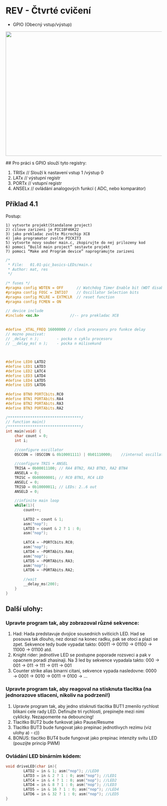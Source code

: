 # REV - Čtvrté cvičení
- GPIO (Obecný vstup/výstup)

<p align="center">
  <img width="600" height="400" src="https://github.com/MBrablc/BUT-FME-REV/blob/master/02_cv_zadani/04_CV/IOEduKit.png">
</p>
## Pro práci s GPIO slouží tyto registry:

1) TRISx  // Slouží k nastavení vstup 1 /výstup 0
2) LATx   // výstupní registr
3) PORTx  // vstupní registr
4) ANSELx // ovládání analogových funkcí ( ADC, nebo komparátor)
## Příklad 4.1

Postup:

    1) vytvorte projekt(Standalone project)
    2) cilove zarizeni je PIC18F46K22
    3) jako prekladac zvolte Microchip XC8
    4) jako programator zvolte PICKIT3
    5) vytvorte novy soubor main.c, zkopirujte do nej prilozeny kod
    6) pomoci “Build main project” sestavte projekt
    7) pomoci “Make and Program device” naprogramujte zarizeni
    
```c
/*
 * File:   01.01-pic_basics-LEDs/main.c
 * Author: mat, res
 */
 
/* fuses */
#pragma config WDTEN = OFF      // Watchdog Timer Enable bit (WDT disabled (control is placed on the SWDTEN bit))
#pragma config FOSC = INTIO7    // Oscillator Selection bits 
#pragma config MCLRE = EXTMCLR  // reset function
#pragma config FCMEN = ON
 
// device include
#include <xc.h>              //-- pro prekladac XC8
 
 
#define _XTAL_FREQ 16000000 // clock procesoru pro funkce delay
// mozno pouzivat: 
// _delay( n );        - pocka n cyklu procesoru
// __delay_ms( n );    - pocka n milisekund
 
 
 
#define LED0 LATD2
#define LED1 LATD3
#define LED2 LATC4
#define LED3 LATD4
#define LED4 LATD5
#define LED5 LATD6
 
#define BTN0 PORTCbits.RC0
#define BTN1 PORTAbits.RA4
#define BTN2 PORTAbits.RA3
#define BTN3 PORTAbits.RA2
 
/*********************************/
// function main()
/*********************************/
int main(void) {
    char count = 0;
    int i;
 
    //configure oscillator
    OSCCON = (OSCCON & 0b10001111) | 0b01110000;    //internal oscillator at full speed (16 MHz)
 
    //configure TRIS + ANSEL
    TRISA = 0b00011100; // RA4 BTN2, RA3 BTN3, RA2 BTN4
    ANSELA = 0;
    TRISC = 0b00000001; // RC0 BTN1, RC4 LED
    ANSELC = 0;
    TRISD = 0b10000011; // LEDs: 2..6 out
    ANSELD = 0;
 
    //infinite main loop
    while(1){
        count++;
 
        LATD2 = count & 1;
        asm("nop");
        LATD3 = count & 2 ? 1 : 0;
        asm("nop");
 
        LATC4 = ~PORTCbits.RC0;
        asm("nop");
        LATD4 = ~PORTAbits.RA4;
        asm("nop");
        LATD5 = ~PORTAbits.RA3;
        asm("nop");
        LATD6 = ~PORTAbits.RA2;
 
        //wait
        __delay_ms(200); 
    }
}
```
## Další ulohy:

### Upravte program tak, aby zobrazoval různé sekvence:

   1) Had: Hada predstavuje dvojice sousednich sviticich LED. Had se posouva tak dlouho, nez dorazi na konec radku, pak se otoci a plazi se zpet. Sekvence tedy bude vypadat takto: 00011 → 00110 → 01100 → 11000 → 01100 atd.
   2) Knight rider: jednotlive LED se postupne poporade rozsveci a pak v opacnem poradi zhasinaji. Na 3 led by sekvence vypadala takto: 000 → 001 → 011 → 111 → 011 → 001
   3) Counter strike alias binarni citani, sekvence vypada nasledovne: 0000 → 0001 → 0010 → 0011 → 0100 → …

### Upravte program tak, aby reagoval na stisknuta tlacitka (na jednorazove stlaceni, nikoliv na podrzeni!)

   1) Upravte program tak, aby jedno stisknuti tlacitka BUT1 zmenilo rychlost blikani cele rady LED. Definujte tri rychlosti, prepinejte mezi nimi cyklicky. Nezapomente na debouncing!
   2) Tlacitko BUT2 bude funkovat jako Pause/Resume
   3) Tlacitko BUT3 bude fungovat jako prepinac jednotlivych rezimu (viz ulohy a) - c))
   4) BONUS: tlacitko BUT4 bude fungovat jako prepinac intenzity svitu LED (pouzijte princip PWM)

### Ovládání LED binárním kódem:

```c
void driveLED(char in){
        LATD2 = in & 1; asm("nop"); //LED0
        LATD3 = in & 2 ? 1 : 0; asm("nop"); //LED1
        LATC4 = in & 4 ? 1 : 0; asm("nop"); //LED2
        LATD4 = in & 8 ? 1 : 0; asm("nop"); //LED3
        LATD5 = in & 16 ? 1 : 0; asm("nop"); //LED4
        LATD6 = in & 32 ? 1 : 0; asm("nop"); //LED5
}
```
